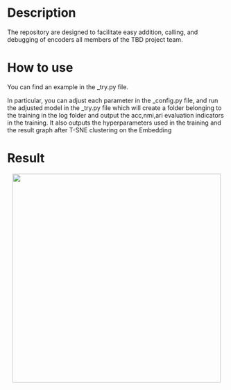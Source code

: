 # Description
The repository are designed to facilitate easy addition, calling, and debugging of encoders all members of the TBD project team.

# How to use
You can find an example in the _try.py file.

In particular, you can adjust each parameter in the _config.py file, and run the adjusted model in the _try.py file which will create a folder belonging to the training in the log folder and output the acc,nmi,ari evaluation indicators in the training. It also outputs the hyperparameters used in the training and the result graph after T-SNE clustering on the Embedding
# Result 
<p align="center">
  <img src="[https://user-images.githubusercontent.com/11435359/146857310-f258c86c-fde6-48e8-9cee-badd2b21bd2c.png](https://github.com/image-deep-clustering/SLSCG/blob/main/log/acc0.801.png?raw=true)https://github.com/image-deep-clustering/SLSCG/blob/main/log/acc0.801.png?raw=true" width="480">
</p>
